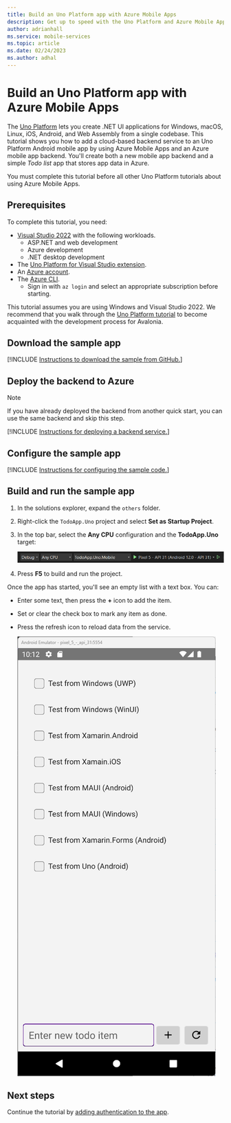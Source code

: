 ```yaml
---
title: Build an Uno Platform app with Azure Mobile Apps
description: Get up to speed with the Uno Platform and Azure Mobile Apps with our tutorial.
author: adrianhall
ms.service: mobile-services
ms.topic: article
ms.date: 02/24/2023
ms.author: adhal
---
```


# Build an Uno Platform app with Azure Mobile Apps

The [Uno Platform](https://platform.uno/) lets you create .NET UI applications for Windows, macOS, Linux, iOS, Android, and Web Assembly from a single codebase.  This tutorial shows you how to add a cloud-based backend service to an Uno Platform Android mobile app by using Azure Mobile Apps and an Azure mobile app backend. You'll create both a new mobile app backend and a simple *Todo list* app that stores app data in Azure.

You must complete this tutorial before all other Uno Platform tutorials about using Azure Mobile Apps.

## Prerequisites

To complete this tutorial, you need:

* [Visual Studio 2022](/visualstudio/install/install-visual-studio?view=vs-2022&preserve-view=true) with the following workloads.
  * ASP.NET and web development
  * Azure development
  * .NET desktop development
* The [Uno Platform for Visual Studio extension](https://platform.uno/visual-studio/).
* An [Azure account](https://azure.microsoft.com/pricing/free-trial).
* The [Azure CLI](/cli/azure/install-azure-cli).
  * Sign in with `az login` and select an appropriate subscription before starting.

This tutorial assumes you are using Windows and Visual Studio 2022.  We recommend that you walk through the [Uno Platform tutorial](https://platform.uno/docs/articles/getting-started-tutorial-1.html) to become acquainted with the development process for Avalonia.

## Download the sample app

[!INCLUDE [Instructions to download the sample from GitHub.](~/mobile-apps/azure-mobile-apps/includes/quickstart/windows/download-sample.md)]

## Deploy the backend to Azure

> [!NOTE]
> If you have already deployed the backend from another quick start, you can use the same backend and skip this step.

[!INCLUDE [Instructions for deploying a backend service.](~/mobile-apps/azure-mobile-apps/includes/quickstart/windows/deploy-backend.md)]

## Configure the sample app

[!INCLUDE [Instructions for configuring the sample code.](~/mobile-apps/azure-mobile-apps/includes/quickstart/windows/configure-sample.md)]

## Build and run the sample app

1. In the solutions explorer, expand the `others` folder.
1. Right-click the `TodoApp.Uno` project and select **Set as Startup Project**.
1. In the top bar, select the **Any CPU** configuration and the **TodoApp.Uno** target:

    ![Screenshot of the Visual Studio configuration bar.](./media/win-configuration.png)

1. Press **F5** to build and run the project.

Once the app has started, you'll see an empty list with a text box.  You can:

* Enter some text, then press the **+** icon to add the item.
* Set or clear the check box to mark any item as done.
* Press the refresh icon to reload data from the service.

    ![Screenshot of the Uno Platform app running on Android.](./media/running-app.png)

## Next steps

Continue the tutorial by [adding authentication to the app](./authentication.md).
